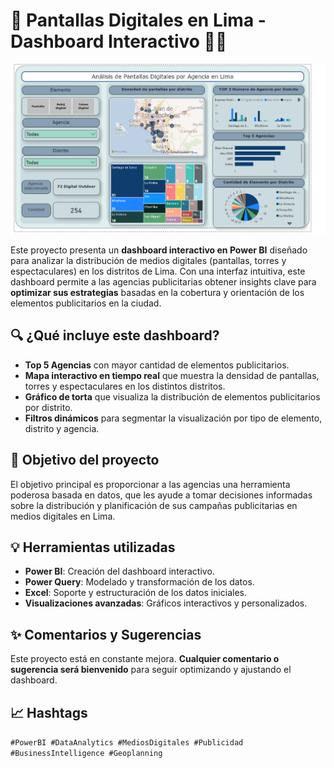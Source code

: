 # 🚀 Pantallas Digitales en Lima - Dashboard Interactivo 🌆💡

![Pantalla del dashboard](./dashboard.png)

Este proyecto presenta un **dashboard interactivo en Power BI** diseñado para analizar la distribución de medios digitales (pantallas, torres y espectaculares) en los distritos de Lima. Con una interfaz intuitiva, este dashboard permite a las agencias publicitarias obtener insights clave para **optimizar sus estrategias** basadas en la cobertura y orientación de los elementos publicitarios en la ciudad.

## 🔍 ¿Qué incluye este dashboard?
- **Top 5 Agencias** con mayor cantidad de elementos publicitarios.
- **Mapa interactivo en tiempo real** que muestra la densidad de pantallas, torres y espectaculares en los distintos distritos.
- **Gráfico de torta** que visualiza la distribución de elementos publicitarios por distrito.
- **Filtros dinámicos** para segmentar la visualización por tipo de elemento, distrito y agencia.

## 🎯 Objetivo del proyecto
El objetivo principal es proporcionar a las agencias una herramienta poderosa basada en datos, que les ayude a tomar decisiones informadas sobre la distribución y planificación de sus campañas publicitarias en medios digitales en Lima.

## 💡 Herramientas utilizadas
- **Power BI**: Creación del dashboard interactivo.
- **Power Query**: Modelado y transformación de los datos.
- **Excel**: Soporte y estructuración de los datos iniciales.
- **Visualizaciones avanzadas**: Gráficos interactivos y personalizados.

## ✨ Comentarios y Sugerencias
Este proyecto está en constante mejora. **Cualquier comentario o sugerencia será bienvenido** para seguir optimizando y ajustando el dashboard.

## 📈 Hashtags
`#PowerBI #DataAnalytics #MediosDigitales #Publicidad #BusinessIntelligence #Geoplanning`
